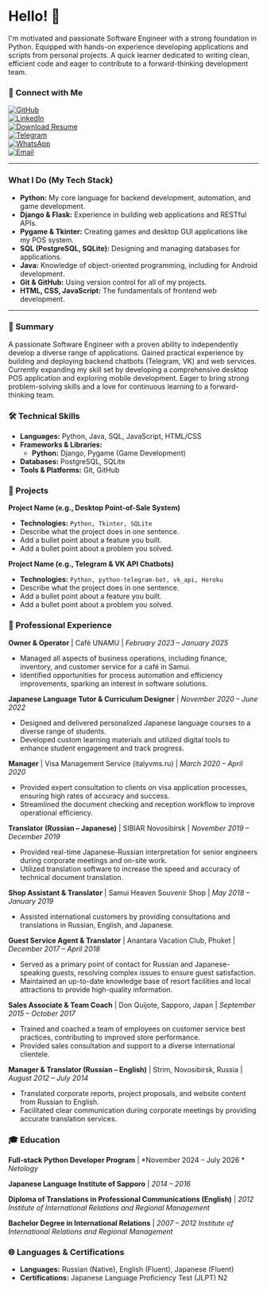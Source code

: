 # Hello! 👋

I'm motivated and passionate Software Engineer with a strong foundation in Python. Equipped with hands-on experience developing applications and scripts from personal projects. A quick learner dedicated to writing clean, efficient code and eager to contribute to a forward-thinking development team.

### 🤝 Connect with Me

<a href="https://github.com/Kirill-dev01" target="_blank"><img src="https://img.shields.io/badge/GitHub-181717?style=for-the-badge&logo=github&logoColor=white" alt="GitHub"/></a>
<br>
<a href="https://www.linkedin.com/in/[your-linkedin-profile](https://www.linkedin.com/in/kirill-nikitenko-8b600a375/)" target="_blank"><img src="https://img.shields.io/badge/LinkedIn-0077B5?style=for-the-badge&logo=linkedin&logoColor=white" alt="LinkedIn"/></a>
<br>
<a href="https://github.com/Kirill-se/resume/raw/main/Kirill_Nikitenko_Resume.pdf" target="_blank"><img src="https://img.shields.io/badge/My_Resume_(CV)-33A6B5?style=for-the-badge&logo=googledocs&logoColor=white" alt="Download Resume"/></a>
<br>
<a href="https://t.me/[your_telegram_username](https://t.me/KirillNikitenko89)" target="_blank"><img src="https://img.shields.io/badge/Telegram-26A5E4?style=for-the-badge&logo=telegram&logoColor=white" alt="Telegram"/></a>
<br>
<a href="https://wa.me/66635858122" target="_blank"><img src="https://img.shields.io/badge/WhatsApp-25D366?style=for-the-badge&logo=whatsapp&logoColor=white" alt="WhatsApp"/></a>
<br>
<a href="mailto:kirillnam2201@gamil.com"><img src="https://img.shields.io/badge/Email_Me-D14836?style=for-the-badge&logo=gmail&logoColor=white" alt="Email"/></a>

---

### What I Do (My Tech Stack)

* **Python:** My core language for backend development, automation, and game development.
* **Django & Flask:** Experience in building web applications and RESTful APIs.
* **Pygame & Tkinter:** Creating games and desktop GUI applications like my POS system.
* **SQL (PostgreSQL, SQLite):** Designing and managing databases for applications.
* **Java:** Knowledge of object-oriented programming, including for Android development.
* **Git & GitHub:** Using version control for all of my projects.
* **HTML, CSS, JavaScript:** The fundamentals of frontend web development.

---

### 📄 Summary

A passionate Software Engineer with a proven ability to independently develop a diverse range of applications. Gained practical experience by building and deploying backend chatbots (Telegram, VK) and web services. Currently expanding my skill set by developing a comprehensive desktop POS application and exploring mobile development. Eager to bring strong problem-solving skills and a love for continuous learning to a forward-thinking team.

### 🛠️ Technical Skills

* **Languages:** Python, Java, SQL, JavaScript, HTML/CSS
* **Frameworks & Libraries:**
    * **Python:** Django, Pygame (Game Development)
* **Databases:** PostgreSQL, SQLite
* **Tools & Platforms:** Git, GitHub

### 🚀 Projects


**Project Name (e.g., Desktop Point-of-Sale System)**
* **Technologies:** `Python, Tkinter, SQLite`
* Describe what the project does in one sentence.
* Add a bullet point about a feature you built.
* Add a bullet point about a problem you solved.

**Project Name (e.g., Telegram & VK API Chatbots)**
* **Technologies:** `Python, python-telegram-bot, vk_api, Heroku`
* Describe what the project does in one sentence.
* Add a bullet point about a feature you built.
* Add a bullet point about a problem you solved.

### 💼 Professional Experience

**Owner & Operator** | Café UNAMU | *February 2023 – January 2025*
* Managed all aspects of business operations, including finance, inventory, and customer service for a café in Samui.
* Identified opportunities for process automation and efficiency improvements, sparking an interest in software solutions.

**Japanese Language Tutor & Curriculum Designer** | *November 2020 – June 2022*
* Designed and delivered personalized Japanese language courses to a diverse range of students.
* Developed custom learning materials and utilized digital tools to enhance student engagement and track progress.

**Manager** | Visa Management Service (italyvms.ru) | *March 2020 – April 2020*
* Provided expert consultation to clients on visa application processes, ensuring high rates of accuracy and success.
* Streamlined the document checking and reception workflow to improve operational efficiency.

**Translator (Russian – Japanese)** | SIBIAR Novosibirsk | *November 2019 – December 2019*
* Provided real-time Japanese-Russian interpretation for senior engineers during corporate meetings and on-site work.
* Utilized translation software to increase the speed and accuracy of technical document translation.

**Shop Assistant & Translator** | Samui Heaven Souvenir Shop | *May 2018 – January 2019*
* Assisted international customers by providing consultations and translations in Russian, English, and Japanese.

**Guest Service Agent & Translator** | Anantara Vacation Club, Phuket | *December 2017 – April 2018*
* Served as a primary point of contact for Russian and Japanese-speaking guests, resolving complex issues to ensure guest satisfaction.
* Maintained an up-to-date knowledge base of resort facilities and local attractions to provide high-quality information.

**Sales Associate & Team Coach** | Don Quijote, Sapporo, Japan | *September 2015 – October 2017*
* Trained and coached a team of employees on customer service best practices, contributing to improved store performance.
* Provided sales consultation and support to a diverse international clientele.

**Manager & Translator (Russian – English)** | Strim, Novosibirsk, Russia | *August 2012 – July 2014*
* Translated corporate reports, project proposals, and website content from Russian to English.
* Facilitated clear communication during corporate meetings by providing accurate translation services.

### 🎓 Education
**Full-stack Python Developer Program** | *November 2024 – July 2026 *
*Netology*

**Japanese Language Institute of Sapporo** | *2014 – 2016*

**Diploma of Translations in Professional Communications (English)** | *2012*
*Institute of International Relations and Regional Management*

**Bachelor Degree in International Relations** | *2007 – 2012*
*Institute of International Relations and Regional Management*

### 🌐 Languages & Certifications

* **Languages:** Russian (Native), English (Fluent), Japanese (Fluent)
* **Certifications:** Japanese Language Proficiency Test (JLPT) N2
